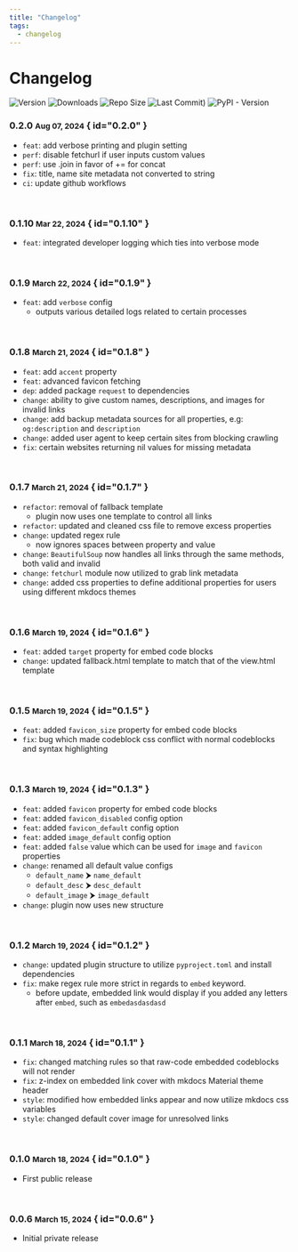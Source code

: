 ```yaml
---
title: "Changelog"
tags:
  - changelog
---
```


# Changelog

![Version](https://img.shields.io/github/v/tag/Aetherinox/mkdocs-link-embeds?logo=GitHub&label=version&color=ba5225) ![Downloads](https://img.shields.io/github/downloads/Aetherinox/mkdocs-link-embeds/total) ![Repo Size](https://img.shields.io/github/repo-size/Aetherinox/mkdocs-link-embeds?label=size&color=59702a) ![Last Commit)](https://img.shields.io/github/last-commit/Aetherinox/mkdocs-link-embeds?color=b43bcc) ![PyPI - Version](https://img.shields.io/pypi/v/mkdocs-link-embeds-plugin)

### <!-- md:version stable- --> 0.2.0 <small>Aug 07, 2024</small> { id="0.2.0" }

- `feat`: add verbose printing and plugin setting
- `perf`: disable fetchurl if user inputs custom values
- `perf`: use .join in favor of += for concat
- `fix`: title, name site metadata not converted to string
- `ci`: update github workflows

<br />

### <!-- md:version stable- --> 0.1.10 <small>Mar 22, 2024</small> { id="0.1.10" }

- `feat`: integrated developer logging which ties into verbose mode

<br />

### <!-- md:version stable- --> 0.1.9 <small>March 22, 2024</small> { id="0.1.9" }

- `feat`: add `verbose` config
    - outputs various detailed logs related to certain processes

<br />

### <!-- md:version stable- --> 0.1.8 <small>March 21, 2024</small> { id="0.1.8" }

- `feat`: add `accent` property
- `feat`: advanced favicon fetching
- `dep`: added package `request` to dependencies
- `change`: ability to give custom names, descriptions, and images for invalid links
- `change`: add backup metadata sources for all properties, e.g: `og:description` and `description`
- `change`: added user agent to keep certain sites from blocking crawling
- `fix`: certain websites returning nil values for missing metadata

<br />

### <!-- md:version stable- --> 0.1.7 <small>March 21, 2024</small> { id="0.1.7" }

- `refactor`: removal of fallback template
    - plugin now uses one template to control all links
- `refactor`: updated and cleaned css file to remove excess properties
- `change`: updated regex rule
    - now ignores spaces between property and value
- `change`: `BeautifulSoup` now handles all links through the same methods, both valid and invalid
- `change`: `fetchurl` module now utilized to grab link metadata
- `change`: added css properties to define additional properties for users using different mkdocs themes

<br />

### <!-- md:version stable- --> 0.1.6 <small>March 19, 2024</small> { id="0.1.6" }

- `feat`: added `target` property for embed code blocks
- `change`: updated fallback.html template to match that of the view.html template

<br />

### <!-- md:version stable- --> 0.1.5 <small>March 19, 2024</small> { id="0.1.5" }

- `feat`: added `favicon_size` property for embed code blocks
- `fix`: bug which made codeblock css conflict with normal codeblocks and syntax highlighting

<br />

### <!-- md:version stable- --> 0.1.3 <small>March 19, 2024</small> { id="0.1.3" }

- `feat`: added `favicon` property for embed code blocks
- `feat`: added `favicon_disabled` config option
- `feat`: added `favicon_default` config option
- `feat`: added `image_default` config option
- `feat`: added `false` value which can be used for `image` and `favicon` properties
- `change`: renamed all default value configs
    - `default_name` ⮞ `name_default`
    - `default_desc` ⮞ `desc_default`
    - `default_image` ⮞ `image_default`
- `change`: plugin now uses new structure

<br />

### <!-- md:version stable- --> 0.1.2 <small>March 19, 2024</small> { id="0.1.2" }

- `change`: updated plugin structure to utilize `pyproject.toml` and install dependencies
- `fix`: make regex rule more strict in regards to `embed` keyword.
    - before update, embedded link would display if you added any letters after `embed`, such as `embedasdasdasd`

<br />

### <!-- md:version stable- --> 0.1.1 <small>March 18, 2024</small> { id="0.1.1" }

- `fix`: changed matching rules so that raw-code embedded codeblocks will not render
- `fix`: z-index on embedded link cover with mkdocs Material theme header
- `style`: modified how embedded links appear and now utilize mkdocs css variables
- `style`: changed default cover image for unresolved links

<br />

### <!-- md:version stable- --> 0.1.0 <small>March 18, 2024</small> { id="0.1.0" }

- First public release

<br />

### <!-- md:version stable- --> 0.0.6 <small>March 15, 2024</small> { id="0.0.6" }

- Initial private release

<br />
<br />